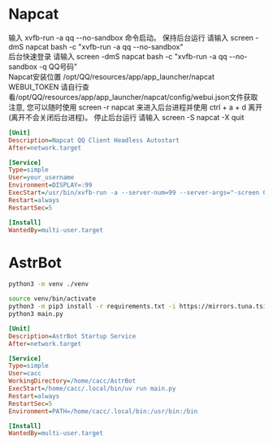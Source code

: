 # Napcat

输入 xvfb-run -a qq --no-sandbox 命令启动。 
保持后台运行 请输入 screen -dmS napcat bash -c "xvfb-run -a qq --no-sandbox"  
后台快速登录 请输入 screen -dmS napcat bash -c "xvfb-run -a qq --no-sandbox -q QQ号码"  
Napcat安装位置 /opt/QQ/resources/app/app_launcher/napcat 
WEBUI_TOKEN 请自行查看/opt/QQ/resources/app/app_launcher/napcat/config/webui.json文件获取 
注意, 您可以随时使用 screen -r napcat 来进入后台进程并使用 ctrl + a + d 离开(离开不会关闭后台进程)。 
停止后台运行 请输入 screen -S napcat -X quit 



```ini
[Unit]
Description=Napcat QQ Client Headless Autostart
After=network.target

[Service]
Type=simple
User=your_username
Environment=DISPLAY=:99
ExecStart=/usr/bin/xvfb-run -a --server-num=99 --server-args="-screen 0 1024x768x24" /usr/bin/qq --no-sandbox -q 2519994926
Restart=always
RestartSec=5

[Install]
WantedBy=multi-user.target
```



# AstrBot

```bash
python3 -m venv ./venv

source venv/bin/activate
python3 -m pip3 install -r requirements.txt -i https://mirrors.tuna.tsinghua.edu.cn/pypi/web/simple
python3 main.py
```



```ini
[Unit]
Description=AstrBot Startup Service
After=network.target

[Service]
Type=simple
User=cacc
WorkingDirectory=/home/cacc/AstrBot
ExecStart=/home/cacc/.local/bin/uv run main.py
Restart=always
RestartSec=5
Environment=PATH=/home/cacc/.local/bin:/usr/bin:/bin

[Install]
WantedBy=multi-user.target
```


